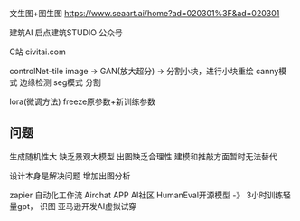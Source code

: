 文生图+图生图
https://www.seaart.ai/home?ad=020301%3F&ad=020301

建筑AI
启点建筑STUDIO 公众号

C站
civitai.com

controlNet-tile
image -> GAN(放大超分) -> 分割小块，进行小块重绘
canny模式 边缘检测
seg模式 分割

lora(微调方法)
freeze原参数+新训练参数


## 问题
生成随机性大
缺乏景观大模型
出图缺乏合理性
建模和推敲方面暂时无法替代



设计本身是解决问题
增加出图分析

zapier 自动化工作流
Airchat APP AI社区
HumanEval开源模型 -》 3小时训练轻量gpt， 识图
亚马逊开发AI虚拟试穿